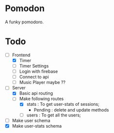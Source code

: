# Pomodon

A funky pomodoro.

# Todo
- [ ] Frontend
  * [x] Timer 
  * [ ] Timer Settings 
  * [ ] Login with firebase 
  * [ ] Connect to api
  * [ ] Music Player maybe ??

- [ ] Server
  * [x] Basic api routing
  * [ ] Make following routes
     - [x] stats : To get user-stats of sessions;
         - Pending : delete and update methods 
     - [ ] users : To get all the users;

- [ ] Make user schema
- [x] Make user-stats schema
